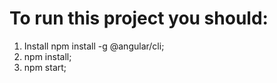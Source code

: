 # To run this project you should:

  1. Install npm install -g @angular/cli;
  2. npm install;
  3. npm start;
